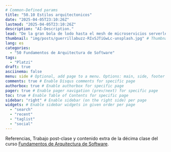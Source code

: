 ```yaml
---
# Common-Defined params
title: "50.10 Estilos arquitectonicos"
date: "2025-04-05T23:10:26Z"
lastmod: "2025-04-05T23:10:26Z"
description: "AI-Description."
lead: "De la gran bola de lodo hasta el mesh de microservicios serverless desplegados en el edge computing" # Lead text
thumbnail: "img/posts/guerrillabuzz-RIvSJTiGwLc-unsplash.jpg" # Thumbnail image
lang: es
categories:
  - "50 Fundamentos de Arquitectura de Software"
tags:
  - "Platzi"
draft: true
asciinema: false
menu: side # Optional, add page to a menu. Options: main, side, footer
comments: true # Enable Disqus comments for specific page
authorbox: true # Enable authorbox for specific page
pager: true # Enable pager navigation (prev/next) for specific page
toc: true # Enable Table of Contents for specific page
sidebar: "right" # Enable sidebar (on the right side) per page
widgets: # Enable sidebar widgets in given order per page
  - "search"
  - "recent"
  - "taglist"
  - "social"
---
```


Referencias, Trabajo post-clase y contenido extra de la décima clase del curso [Fundamentos de Arquitectura de Software](https://platzi.com/). 

<!--more-->

